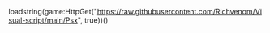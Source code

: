 loadstring(game:HttpGet("https://raw.githubusercontent.com/Richvenom/Visual-script/main/Psx", true))()
